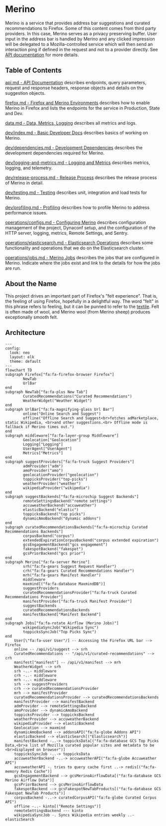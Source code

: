 # Merino

Merino is a service that provides address bar suggestions and curated recommendations
to Firefox. Some of this content comes from third party providers. In this case, Merino
serves as a privacy preserving buffer. User input in the address bar is handled by Merino
and any clicked impression will be delegated to a Mozilla-controlled service which will
then send an interaction ping if defined in the request and not to a provider directly.
See [API documentation](https://merino.services.mozilla.com/docs) for more details.

## Table of Contents
[api.md - API Documentation][1] describes endpoints, query parameters, request and response headers, response objects and details on the suggestion objects.

[firefox.md - Firefox and Merino Environments][2] describes how to enable
Merino in Firefox and lists the endpoints for the service in Production,
State and Dev.

[data.md - Data, Metrics, Logging][4] describes all metrics and logs.

[dev/index.md - Basic Developer Docs][5] describes basics of working on Merino.

[dev/dependencies.md - Development Dependencies][6] describes the development
dependencies required for Merino.

[dev/logging-and-metrics.md - Logging and Metrics][7] describes metrics, logging, and telemetry.

[dev/release-process.md - Release Process][8] describes the release process of Merino in detail.

[dev/testing.md - Testing][9] describes unit, integration and load tests for Merino.

[dev/profiling.md - Profiling][10] describes how to profile Merino to address performance issues.

[operations/configs.md - Configuring Merino][3] describes configuration management
of the project, Dynaconf setup, and the configuration of the HTTP server, logging, metrics, Remote Settings, and Sentry.

[operations/elasticsearch.md - Elasticsearch Operations][11] describes some functionality and operations that
we do on the Elasticsearch cluster.

[operations/jobs.md - Merino Jobs][12] describes the jobs that are configured in Merino. Indicate where the jobs
exist and link to the details for how the jobs are run.

[1]: ./api.md
[2]: ./firefox.md
[3]: ./operations/configs.md
[4]: ./data.md
[5]: ./dev/index.md
[6]: ./dev/dependencies.md
[7]: ./dev/logging-and-metrics.md
[8]: ./dev/release-process.md
[9]: ./dev/testing.md
[10]: ./dev/profiling.md
[11]: ./operations/elasticsearch.md
[12]: ./operations/jobs.md

## About the Name

This project drives an important part of Firefox's "felt experience". That is,
the feeling of using Firefox, hopefully in a delightful way. The word "felt" in
this phrase refers to feeling, but it can be punned to refer to the
[textile](https://en.wikipedia.org/wiki/Felt). Felt is often made of wool, and
Merino wool (from Merino sheep) produces exceptionally smooth felt.

## Architecture

```mermaid
---
config:
  look: neo
  layout: elk
  theme: default
---
flowchart TD
subgraph Firefox["fa:fa-firefox-browser Firefox"]
        NewTab
        UrlBar
end
subgraph NewTab["fa:fa-plus New Tab"]
        CuratedRecommendations("Curated Recommendations")
        WeatherWidget("Weather Widget")
end
subgraph UrlBar["fa:fa-magnifying-glass Url Bar"]
        online("Online Search and Suggest")
        offline("Offline Search and Suggest<br>fetches adMarketplace, static Wikipedia, <br>and other suggestions.<br> Offline mode is fallback if Merino times out.")
end
subgraph middleware["fa:fa-layer-group Middleware"]
        Geolocation["Geolocation"]
        Logging["Logging"]
        UserAgent["UserAgent"]
        Metrics["Metrics"]
end
subgraph suggestProviders["fa:fa-truck Suggest Providers"]
        admProvider("adm")
        amoProvider("amo")
        geolocationProvider("geolocation")
        toppicksProvider("top-picks")
        weatherProvider("weather")
        wikipediaProvider("wikipedia")
end
subgraph suggestBackends["fa:fa-microchip Suggest Backends"]
        remoteSettingsBackend("remote settings")
        accuweatherBackend("accuweather")
        elasticBackend("elastic")
        toppicksBackend("top picks")
        dynamicAmoBackend("dynamic addons")
end
subgraph curatedRecommendationsBackends["fa:fa-microchip Curated Recommendations Backends"]
        corpusBackend("corpus")
        extendedExpirationCorpusBackend("corpus extended expiration")
        gcsEngagementBackend("gcs engagement")
        fakespotBackend("fakespot")
        gcsPriorBackend("gcs prior")
end
subgraph Merino["fa:fa-server Merino"]
        srh("fa:fa-gears Suggest Request Handler")
        crh("fa:fa-gears Curated Recommendations Handler")
        mrh("fa:fa-gears Manifest Handler")
        middleware
        maxmind[("fa:fa-database MaxmindDB")]
        suggestProviders
        curatedRecommendationsProvider["fa:fa-truck Curated Recommendations Provider"]
        manifestProvider["fa:fa-truck Manifest Provider"]
        suggestBackends
        curatedRecommendationsBackends
        manifestBackend["Manifest Backend"]
end
subgraph Jobs["fa:fa-rotate Airflow (Merino Jobs)"]
        wikipediaSyncJob("Wikipedia Sync")
        toppicksSyncJob("Top Picks Sync")
end
    User[\"fa:fa-user User"/] -- Accessing the Firefox URL bar --> Firefox
    online -- /api/v1/suggest --> srh
    CuratedRecommendations -- "/api/v1/curated-recommendations" --> crh
    manifest["manifest"] -- /api/v1/manifest --> mrh
    WeatherWidget --> srh
    srh -..- middleware
    crh -..- middleware
    mrh -..- middleware
    srh --> suggestProviders
    crh --> curatedRecommendationsProvider
    mrh --> manifestProvider
    curatedRecommendationsProvider --> curatedRecommendationsBackends
    manifestProvider --> manifestBackend
    admProvider --> remoteSettingsBackend
    amoProvider --> dynamicAmoBackend
    toppicksProvider --> toppicksBackend
    weatherProvider --> accuweatherBackend
    wikipediaProvider --> elasticBackend
    Geolocation --> maxmind
    dynamicAmoBackend --> addonsAPI("fa:fa-globe Addons API")
    elasticBackend --> elasticSearch[("Elasticsearch")]
    manifestBackend -..-> toppicksData[("fa:fa-database GCS Top Picks Data,<br>a list of Mozilla curated popular sites and metadata to be <br>displayed on browser")]
    toppicksSyncJob -..-> toppicksData
    accuweatherBackend -..-> accuweatherAPI("fa:fa-globe Accuweather API")
    accuweatherAPI -. tries to query cache first ..-> redis[("fa:fa-memory Redis Cache")]
    gcsEngagementBackend --> gcsMerinoAirflowData[("fa:fa-database GCS Merino Airflow Data")]
    gcsPriorBackend --> gcsMerinoAirflowData
    fakespotBackend --> gcsFakespotNewTabProducts[("fa:fa-database GCS Fakespot NewTab Products")]
    corpusBackend -..-> curatedCorpusAPI("fa:fa-globe Curated Corpus API")
    offline -..- kinto[("Remote Settings")]
    remoteSettingsBackend --- kinto
    wikipediaSyncJob -. Syncs Wikipedia entries weekly ..- elasticSearch
```
